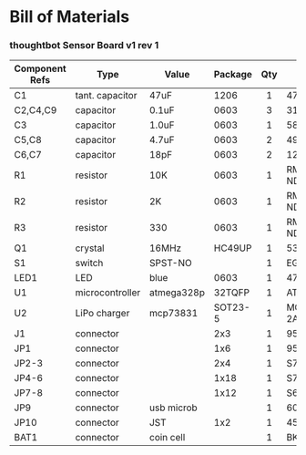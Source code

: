 # Bill of Materials
### thoughtbot Sensor Board v1 rev 1

Component Refs | Type            | Value      | Package | Qty | Digikey Part #
-------------- | --------------- | ---------- | ------- | :-: | ------------
C1             | tant. capacitor | 47uF       | 1206    |  1  | 478-8180-1-ND
C2,C4,C9       | capacitor       | 0.1uF      | 0603    |  3  | 311-1343-1-ND
C3             | capacitor       | 1.0uF      | 0603    |  1  | 587-1242-1-ND
C5,C8          | capacitor       | 4.7uF      | 0603    |  2  | 490-3297-1-ND
C6,C7          | capacitor       | 18pF       | 0603    |  2  | 1276-1089-1-ND
R1             | resistor        | 10K        | 0603    |  1  | RMCF0603JT10K0CT-ND
R2             | resistor        | 2K         | 0603    |  1  | RMCF0603FT2K00CT-ND
R3             | resistor        | 330        | 0603    |  1  | RMCF0603JT330RCT-ND
Q1             | crystal         | 16MHz      | HC49UP  |  1  | 535-10226-1-ND
S1             | switch          | SPST-NO    |         |  1  | EG2531CT-ND
LED1           | LED             | blue       | 0603    |  1  | 475-2816-1-ND
U1             | microcontroller | atmega328p | 32TQFP  |  1  | ATMEGA328P-AU-ND
U2             | LiPo charger    | mcp73831   | SOT23-5 |  1  | MCP73831T-2ACI/OTCT-ND
J1             | connector       |            | 2x3     |  1  | 952-2121-ND
JP1            | connector       |            | 1x6     |  1  | 952-2247-ND
JP2-3          | connector       |            | 2x4     |  1  | S7072-ND
JP4-6          | connector       |            | 1x18    |  1  | S7016-ND
JP7-8          | connector       |            | 1x12    |  1  | S6100-ND
JP9            | connector       | usb microb |         |  1  | 609-4613-1-ND
JP10           | connector       | JST        | 1x2     |  1  | 455-1719-ND
BAT1           | connector       | coin cell  |         |  1  | BK-912-CT-ND
